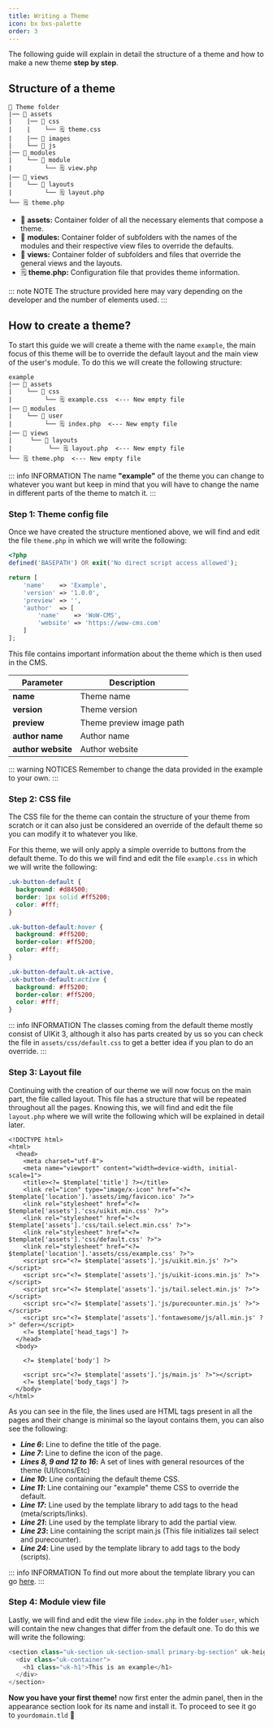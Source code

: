 ```yaml
---
title: Writing a Theme
icon: bx bxs-palette
order: 3
---
```


The following guide will explain in detail the structure of a theme and how to make a new theme **step by step**.

## Structure of a theme

```
📂 Theme folder
|── 📂 assets
|    |── 📂 css
|    |    └── 🗒️ theme.css
|    |── 📂 images
|    └── 📂 js
|── 📂 modules
|    └── 📂 module
|         └── 🗒️ view.php
|── 📂 views
|    └── 📂 layouts
|         └── 🗒️ layout.php
└── 🗒️ theme.php
```

- 📂 **assets:** Container folder of all the necessary elements that compose a theme.
- 📂 **modules:** Container folder of subfolders with the names of the modules and their respective view files to override the defaults.
- 📂 **views:** Container folder of subfolders and files that override the general views and the layouts.
- 🗒️ **theme.php:** Configuration file that provides theme information.

::: note NOTE
The structure provided here may vary depending on the developer and the number of elements used.
:::

## How to create a theme?

To start this guide we will create a theme with the name `example`, the main focus of this theme will be to override the default layout and the main view of the user's module. To do this we will create the following structure:

```
example
|── 📂 assets
|    └── 📂 css
|         └── 🗒️ example.css  <--- New empty file
|── 📂 modules
|    └── 📂 user
|         └── 🗒️ index.php  <--- New empty file
|── 📂 views
|     └── 📂 layouts
|          └── 🗒️ layout.php  <--- New empty file
└── 🗒️ theme.php  <--- New empty file
```

::: info INFORMATION
The name **"example"** of the theme you can change to whatever you want but keep in mind that you will have to change the name in different parts of the theme to match it.
:::

### Step 1: Theme config file

Once we have created the structure mentioned above, we will find and edit the file `theme.php` in which we will write the following:

```php
<?php
defined('BASEPATH') OR exit('No direct script access allowed');

return [
    'name'    => 'Example',
    'version' => '1.0.0',
    'preview' => '',
    'author'  => [
        'name'    => 'WoW-CMS',
        'website' => 'https://wow-cms.com'
    ]
];
```

This file contains important information about the theme which is then used in the CMS.

| Parameter | Description |
| ------- | ------- |
| **name** | Theme name |
| **version** | Theme version |
| **preview** | Theme preview image path |
| **author name** | Author name |
| **author website** | Author website |

::: warning NOTICES
Remember to change the data provided in the example to your own.
:::

### Step 2: CSS file

The CSS file for the theme can contain the structure of your theme from scratch or it can also just be considered an override of the default theme so you can modify it to whatever you like.

For this theme, we will only apply a simple override to buttons from the default theme. To do this we will find and edit the file `example.css` in which we will write the following:

```css
.uk-button-default {
  background: #d84500;
  border: 1px solid #ff5200;
  color: #fff;
}

.uk-button-default:hover {
  background: #ff5200;
  border-color: #ff5200;
  color: #fff;
}

.uk-button-default.uk-active,
.uk-button-default:active {
  background: #ff5200;
  border-color: #ff5200;
  color: #fff;
}
```

::: info INFORMATION
The classes coming from the default theme mostly consist of UIKit 3, although it also has parts created by us so you can check the file in `assets/css/default.css` to get a better idea if you plan to do an override.
:::

### Step 3: Layout file

Continuing with the creation of our theme we will now focus on the main part, the file called layout. This file has a structure that will be repeated throughout all the pages. Knowing this, we will find and edit the file `layout.php` where we will write the following which will be explained in detail later.

```php{6-17,21,23-24}
<!DOCTYPE html>
<html>
  <head>
    <meta charset="utf-8">
    <meta name="viewport" content="width=device-width, initial-scale=1">
    <title><?= $template['title'] ?></title>
    <link rel="icon" type="image/x-icon" href="<?= $template['location'].'assets/img/favicon.ico' ?>">
    <link rel="stylesheet" href="<?= $template['assets'].'css/uikit.min.css' ?>">
    <link rel="stylesheet" href="<?= $template['assets'].'css/tail.select.min.css' ?>">
    <link rel="stylesheet" href="<?= $template['assets'].'css/default.css' ?>">
    <link rel="stylesheet" href="<?= $template['location'].'assets/css/example.css' ?>">
    <script src="<?= $template['assets'].'js/uikit.min.js' ?>"></script>
    <script src="<?= $template['assets'].'js/uikit-icons.min.js' ?>"></script>
    <script src="<?= $template['assets'].'js/tail.select.min.js' ?>"></script>
    <script src="<?= $template['assets'].'js/purecounter.min.js' ?>"></script>
    <script src="<?= $template['assets'].'fontawesome/js/all.min.js' ?>" defer></script>
    <?= $template['head_tags'] ?>
  </head>
  <body>

    <?= $template['body'] ?>

    <script src="<?= $template['assets'].'js/main.js' ?>"></script>
    <?= $template['body_tags'] ?>
  </body>
</html>
```

As you can see in the file, the lines used are HTML tags present in all the pages and their change is minimal so the layout contains them, you can also see the following:

- **_Line 6_:** Line to define the title of the page.
- **_Line 7_:** Line to define the icon of the page.
- **_Lines 8, 9 and 12 to 16_:** A set of lines with general resources of the theme (UI/Icons/Etc)
- **_Line 10_:** Line containing the default theme CSS.
- **_Line 11_:** Line containing our "example" theme CSS to override the default.
- **_Line 17_:** Line used by the template library to add tags to the head (meta/scripts/links).
- **_Line 21_:** Line used by the template library to add the partial view.
- **_Line 23_:** Line containing the script main.js (This file initializes tail select and purecounter).
- **_Line 24_:** Line used by the template library to add tags to the body (scripts).

::: info INFORMATION
To find out more about the template library you can go [here](../structure/libraries/template.md).
:::

### Step 4: Module view file

Lastly, we will find and edit the view file `index.php` in the folder `user`, which will contain the new changes that differ from the default one. To do this we will write the following:

```php
<section class="uk-section uk-section-small primary-bg-section" uk-height-viewport="expand: true">
  <div class="uk-container">
    <h1 class="uk-h1">This is an example</h1>
  </div>
</section>
```

**Now you have your first theme!** now first enter the admin panel, then in the appearance section look for its name and install it. To proceed to see it go to `yourdomain.tld` :tada:
